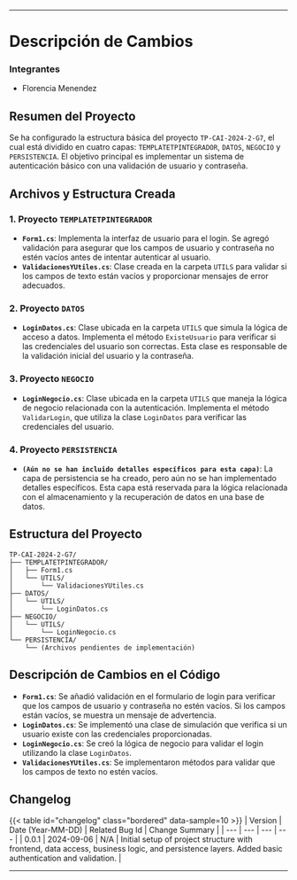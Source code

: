 
---

# Descripción de Cambios

### Integrantes
- Florencia Menendez

## Resumen del Proyecto

Se ha configurado la estructura básica del proyecto `TP-CAI-2024-2-G7`, el cual está dividido en cuatro capas: `TEMPLATETPINTEGRADOR`, `DATOS`, `NEGOCIO` y `PERSISTENCIA`. El objetivo principal es implementar un sistema de autenticación básico con una validación de usuario y contraseña.

## Archivos y Estructura Creada

### 1. Proyecto `TEMPLATETPINTEGRADOR`

- **`Form1.cs`**: Implementa la interfaz de usuario para el login. Se agregó validación para asegurar que los campos de usuario y contraseña no estén vacíos antes de intentar autenticar al usuario.
- **`ValidacionesYUtiles.cs`**: Clase creada en la carpeta `UTILS` para validar si los campos de texto están vacíos y proporcionar mensajes de error adecuados.

### 2. Proyecto `DATOS`

- **`LoginDatos.cs`**: Clase ubicada en la carpeta `UTILS` que simula la lógica de acceso a datos. Implementa el método `ExisteUsuario` para verificar si las credenciales del usuario son correctas. Esta clase es responsable de la validación inicial del usuario y la contraseña.

### 3. Proyecto `NEGOCIO`

- **`LoginNegocio.cs`**: Clase ubicada en la carpeta `UTILS` que maneja la lógica de negocio relacionada con la autenticación. Implementa el método `ValidarLogin`, que utiliza la clase `LoginDatos` para verificar las credenciales del usuario.

### 4. Proyecto `PERSISTENCIA`

- **`(Aún no se han incluido detalles específicos para esta capa)`**: La capa de persistencia se ha creado, pero aún no se han implementado detalles específicos. Esta capa está reservada para la lógica relacionada con el almacenamiento y la recuperación de datos en una base de datos.

## Estructura del Proyecto

```
TP-CAI-2024-2-G7/
├── TEMPLATETPINTEGRADOR/
│   ├── Form1.cs
│   └── UTILS/
│       └── ValidacionesYUtiles.cs
├── DATOS/
│   └── UTILS/
│       └── LoginDatos.cs
├── NEGOCIO/
│   └── UTILS/
│       └── LoginNegocio.cs
└── PERSISTENCIA/
    └── (Archivos pendientes de implementación)
```

## Descripción de Cambios en el Código

- **`Form1.cs`**: Se añadió validación en el formulario de login para verificar que los campos de usuario y contraseña no estén vacíos. Si los campos están vacíos, se muestra un mensaje de advertencia.
- **`LoginDatos.cs`**: Se implementó una clase de simulación que verifica si un usuario existe con las credenciales proporcionadas.
- **`LoginNegocio.cs`**: Se creó la lógica de negocio para validar el login utilizando la clase `LoginDatos`.
- **`ValidacionesYUtiles.cs`**: Se implementaron métodos para validar que los campos de texto no estén vacíos.

## Changelog

{{< table id="changelog" class="bordered" data-sample=10 >}}
| Version | Date (Year-MM-DD) | Related Bug Id | Change Summary |
| --- | --- | --- | --- |
| 0.0.1 | 2024-09-06 | N/A | Initial setup of project structure with frontend, data access, business logic, and persistence layers. Added basic authentication and validation. |

---